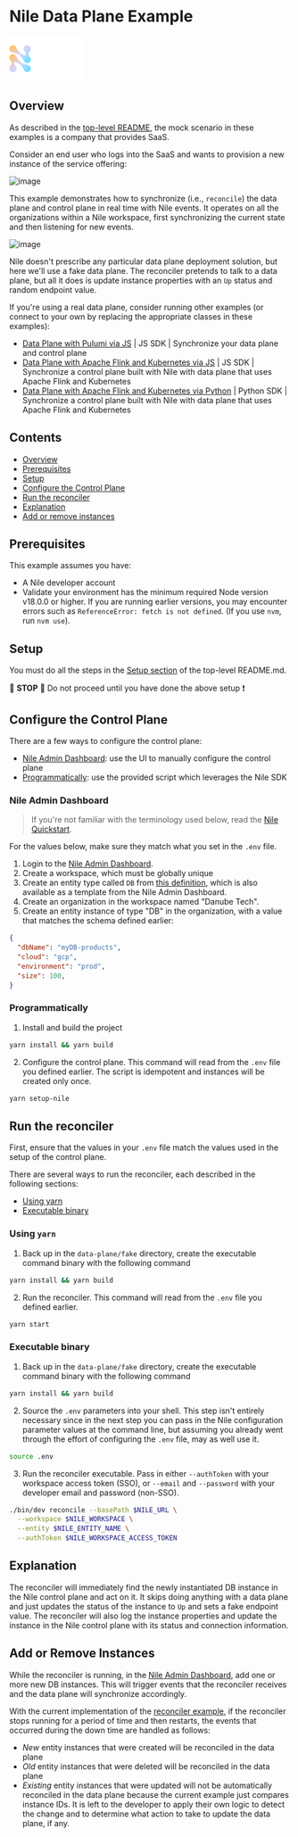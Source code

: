 # Nile Data Plane Example #

![image](../../images/Nile-text-logo.png)

## Overview

As described in the [top-level README](../../README.md), the mock scenario in these examples is a company that provides SaaS.

Consider an end user who logs into the SaaS and wants to provision a new instance of the service offering:

![image](../../images/events-p1.png)

This example demonstrates how to synchronize (i.e., `reconcile`) the data
plane and control plane in real time with Nile events.
It operates on all the organizations within a Nile workspace, first synchronizing
the current state and then listening for new events.

![image](../../images/events-p2.png)

Nile doesn't prescribe any particular data plane deployment solution, but here we'll
use a fake data plane.  The reconciler pretends to talk to a data plane, but all it does is
update instance properties with an `Up` status and random endpoint value.

If you're using a real data plane, consider running other examples (or connect to your own by replacing the appropriate classes in these examples):

- [Data Plane with Pulumi via JS](../../data-plane/pulumi/) | JS SDK | Synchronize your data plane and control plane
- [Data Plane with Apache Flink and Kubernetes via JS](../../data-plane/k8s/) | JS SDK | Synchronize a control plane built with Nile with data plane that uses Apache Flink and Kubernetes
- [Data Plane with Apache Flink and Kubernetes via Python](../../data-plane-python/k8s/) | Python SDK | Synchronize a control plane built with Nile with data plane that uses Apache Flink and Kubernetes

## Contents

* [Overview](#overview)
* [Prerequisites](#prerequisites)
* [Setup](#setup)
* [Configure the Control Plane](#configure-the-control-plane)
* [Run the reconciler](#run-the-reconciler)
* [Explanation](#explanation)
* [Add or remove instances](#add-or-remove-instances)

## Prerequisites ##

This example assumes you have:

* A Nile developer account
* Validate your environment has the minimum required Node version v18.0.0 or higher. If you are running earlier versions, you may encounter errors such as `ReferenceError: fetch is not defined`. (If you use `nvm`, run `nvm use`).

## Setup

You must do all the steps in the [Setup section](../../README.md#setup) of the top-level README.md.

:stop_sign: **STOP** :stop_sign: Do not proceed until you have done the above setup :heavy_exclamation_mark:

## Configure the Control Plane ##

There are a few ways to configure the control plane:

- [Nile Admin Dashboard](#nile-admin-dashboard): use the UI to manually configure the control plane
- [Programmatically](#programmatically): use the provided script which leverages the Nile SDK

### Nile Admin Dashboard

> If you're not familiar with the terminology used below, read the
> [Nile Quickstart](https://www.thenile.dev/docs/current/quick-start-ui).

For the values below, make sure they match what you set in the `.env` file.

1. Login to the [Nile Admin Dashboard](https://nad.thenile.dev/).
2. Create a workspace, which must be globally unique
3. Create an entity type called `DB` from [this definition](../quickstart/src/models/SaaSDB_Entity_Definition.json), which is also available as a template from the Nile Admin Dashboard.
4. Create an organization in the workspace named "Danube Tech".
5. Create an entity instance of type "DB" in the organization, with a value that matches the schema defined earlier:

```json
{
  "dbName": "myDB-products",
  "cloud": "gcp",
  "environment": "prod",
  "size": 100,
}
```

### Programmatically

1. Install and build the project

```bash
yarn install && yarn build
```

2. Configure the control plane. This command will read from the `.env` file you defined earlier. The script is idempotent and instances will be created only once.

```bash
yarn setup-nile
```

## Run the reconciler ##

First, ensure that the values in your `.env` file match the values used in the setup of the control plane.

There are several ways to run the reconciler, each described in the following sections:

- [Using yarn](#using-yarn)
- [Executable binary](#executable-binary)

### Using `yarn`

1. Back up in the `data-plane/fake` directory, create the executable command binary with the following command

```bash
yarn install && yarn build
```

2. Run the reconciler. This command will read from the `.env` file you defined earlier.

```bash
yarn start
```

### Executable binary

1. Back up in the `data-plane/fake` directory, create the executable command binary with the following command

```bash
yarn install && yarn build
```

2. Source the `.env` parameters into your shell.  This step isn't entirely necessary since in the next step you can pass in the Nile configuration parameter values at the command line, but assuming you already went through the effort of configuring the `.env` file, may as well use it.

```bash
source .env
```

3. Run the reconciler executable.  Pass in either `--authToken` with your workspace access token (SSO), or `--email` and `--password` with your developer email and password (non-SSO).

```bash
./bin/dev reconcile --basePath $NILE_URL \
  --workspace $NILE_WORKSPACE \
  --entity $NILE_ENTITY_NAME \
  --authToken $NILE_WORKSPACE_ACCESS_TOKEN
```

## Explanation

The reconciler will immediately find the newly instantiated DB instance in the Nile
control plane and act on it.  It skips doing anything with a data plane and just updates the status of the instance to `Up` and sets a fake endpoint value.
The reconciler will also log the instance properties and update the instance in the Nile control plane with its status and connection information.

## Add or Remove Instances ##

While the reconciler is running, in the [Nile Admin Dashboard](https://nad.thenile.dev/), add one or
more new DB instances. This will trigger events that the
reconciler receives and the data plane will synchronize accordingly. 

With the current implementation of the [reconciler example](src/commands/reconcile/index.ts), if the reconciler stops running for a period of time and then restarts, the events that occurred during the down time are handled as follows:

- _New_ entity instances that were created will be reconciled in the data plane
- _Old_ entity instances that were deleted will be reconciled in the data plane
- _Existing_ entity instances that were updated will not be automatically reconciled in the data plane because the current example just compares instance IDs. It is left to the developer to apply their own logic to detect the change and to determine what action to take to update the data plane, if any.
